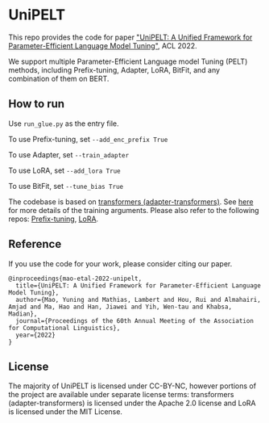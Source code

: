 # UniPELT
This repo provides the code for paper ["UniPELT: A Unified Framework for Parameter-Efficient Language Model Tuning"](https://arxiv.org/abs/2110.07577), ACL 2022.

We support multiple Parameter-Efficient Language model Tuning (PELT) methods, including Prefix-tuning, Adapter, LoRA, BitFit, and any combination of them on BERT.



## How to run
Use `run_glue.py` as the entry file.

To use Prefix-tuning, set `--add_enc_prefix True`

To use Adapter, set `--train_adapter`

To use LoRA, set `--add_lora True`

To use BitFit, set `--tune_bias True`

The codebase is based on [transformers (adapter-transformers)](https://github.com/Adapter-Hub/adapter-transformers/). See [here](https://github.com/huggingface/transformers/blob/main/src/transformers/training_args.py#L86) for more details of the training arguments.
Please also refer to the following repos: [Prefix-tuning](https://github.com/XiangLi1999/PrefixTuning), [LoRA](https://github.com/microsoft/LoRA).

## Reference
If you use the code for your work, please consider citing our paper.
```
@inproceedings{mao-etal-2022-unipelt,
  title={UniPELT: A Unified Framework for Parameter-Efficient Language Model Tuning},
  author={Mao, Yuning and Mathias, Lambert and Hou, Rui and Almahairi, Amjad and Ma, Hao and Han, Jiawei and Yih, Wen-tau and Khabsa, Madian},
  journal={Proceedings of the 60th Annual Meeting of the Association for Computational Linguistics},
  year={2022}
}
```

## License
The majority of UniPELT is licensed under CC-BY-NC, however portions of the project are available under separate license terms: transformers (adapter-transformers) is licensed under the Apache 2.0 license and LoRA is licensed under the MIT License.


